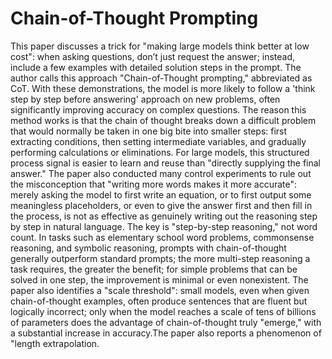 # Chain-of-Thought Prompting

This paper discusses a trick for "making large models think better at low cost": when asking questions, don’t just request the answer; instead, include a few examples with detailed solution steps in the prompt. The author calls this approach "Chain-of-Thought prompting," abbreviated as CoT. With these demonstrations, the model is more likely to follow a 'think step by step before answering' approach on new problems, often significantly improving accuracy on complex questions. The reason this method works is that the chain of thought breaks down a difficult problem that would normally be taken in one big bite into smaller steps: first extracting conditions, then setting intermediate variables, and gradually performing calculations or eliminations. For large models, this structured process signal is easier to learn and reuse than "directly supplying the final answer." The paper also conducted many control experiments to rule out the misconception that "writing more words makes it more accurate": merely asking the model to first write an equation, or to first output some meaningless placeholders, or even to give the answer first and then fill in the process, is not as effective as genuinely writing out the reasoning step by step in natural language. The key is "step-by-step reasoning," not word count. In tasks such as elementary school word problems, commonsense reasoning, and symbolic reasoning, prompts with chain-of-thought generally outperform standard prompts; the more multi-step reasoning a task requires, the greater the benefit; for simple problems that can be solved in one step, the improvement is minimal or even nonexistent. The paper also identifies a "scale threshold": small models, even when given chain-of-thought examples, often produce sentences that are fluent but logically incorrect; only when the model reaches a scale of tens of billions of parameters does the advantage of chain-of-thought truly "emerge," with a substantial increase in accuracy.The paper also reports a phenomenon of "length extrapolation.
